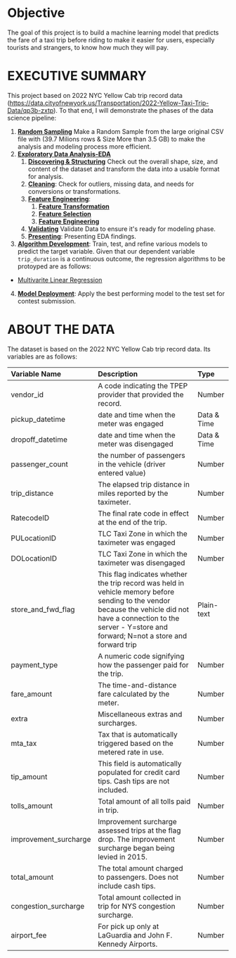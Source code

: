 # **Objective**
The goal of this project is to build a machine learning model that predicts the fare of a taxi trip before riding to make it easier for users, especially tourists and strangers, to know how much they will pay.

# **EXECUTIVE SUMMARY**    
This project based on 2022 NYC Yellow Cab trip record data (https://data.cityofnewyork.us/Transportation/2022-Yellow-Taxi-Trip-Data/qp3b-zxtp).
To that end, I will demonstrate the phases of the data science pipeline:
1. **[Random Sampling](#sampl)** Make a Random Sample from the large original CSV file with (39.7 Milions rows & Size More than 3.5 GB) to make the analysis and modeling process more efficient.
2. **[Exploratory Data Analysis-EDA](#eda)**
    1. **[Discovering & Structuring](#discStruc)** Check out the overall shape, size, and content of the dataset and transform the data into a usable format for analysis.
    2. **[Cleaning](#clean)**: Check for outliers, missing data, and needs for conversions or transformations.
    3. **[Feature Engineering](#fEng)**:
        1. **[Feature Transformation](#fTrans)**
        2. **[Feature Selection](#fSel)**
        3. **[Feature Engineering](#fEng2)**
    4. **[Validating](#Valid)** Validate Data to ensure it's ready for modeling phase.
    5. **[Presenting](#present)**: Presenting EDA findings.
3. **[Algorithm Development](#ml)**: Train, test, and refine various models to predict the target variable.  Given that our dependent variable `trip_duration` is a continuous outcome,  the regression algorithms to be protoyped are as follows:
 - [Multivarite Linear Regression](#linear)  


4. **[Model Deployment](#deployment)**: Apply the best performing model to the test set for contest submission.


# **ABOUT THE DATA**  
The  dataset is based on the 2022 NYC Yellow Cab trip record data. Its variables are as follows:

| **Variable Name** | **Description** | **Type**|          
| :------------------ |:-------------|:-------------|   
|vendor_id    | A code indicating the TPEP provider that provided the record.     | Number|
|pickup_datetime |  date and time when the meter was engaged|  Data & Time|
|dropoff_datetime|  date and time when the meter was disengaged|  Data & Time|
|passenger_count|  the number of passengers in the vehicle (driver entered value)|  Number|
|trip_distance |  The elapsed trip distance in miles reported by the taximeter.| Number|
|RatecodeID | The final rate code in effect at the end of the trip. | Number |
|PULocationID | TLC Taxi Zone in which the taximeter was engaged|  Number |
|DOLocationID  |   TLC Taxi Zone in which the taximeter was disengaged|  Number |
|store_and_fwd_flag | This flag indicates whether the trip record was held in vehicle memory before sending to the vendor because the vehicle did not have a connection to the server - Y=store and forward; N=not a store and forward trip   | Plain-text|
|payment_type | A numeric code signifying how the passenger paid for the trip. | Number |
|fare_amount | 	The time-and-distance fare calculated by the meter. | Number |
|extra | Miscellaneous extras and surcharges. | Number |
|mta_tax | 	Tax that is automatically triggered based on the metered rate in use.| Number |
|tip_amount | This field is automatically populated for credit card tips. Cash tips are not included. | Number|
|tolls_amount | Total amount of all tolls paid in trip. | Number |
|improvement_surcharge | Improvement surcharge assessed trips at the flag drop. The improvement surcharge began being levied in 2015. | Number |
|total_amount | The total amount charged to passengers. Does not include cash tips. | Number|
|congestion_surcharge | Total amount collected in trip for NYS congestion surcharge. | Number |
|airport_fee | For pick up only at LaGuardia and John F. Kennedy Airports. | Number |